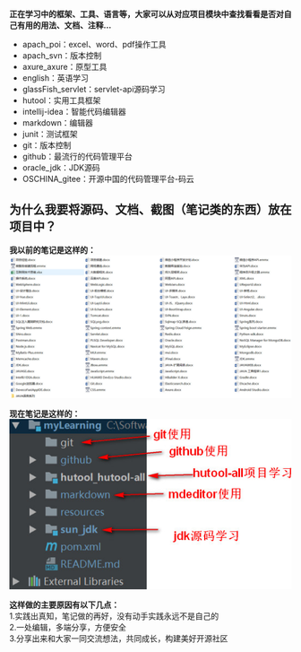 **正在学习中的框架、工具、语言等，大家可以从对应项目模块中查找看看是否对自己有用的用法、文档、注释...**
+ apach_poi：excel、word、pdf操作工具
+ apach_svn：版本控制
+ axure_axure：原型工具
+ english：英语学习
+ glassFish_servlet：servlet-api源码学习
+ hutool：实用工具框架
+ intellij-idea：智能代码编辑器
+ markdown：编辑器
+ junit：测试框架
+ git：版本控制
+ github：最流行的代码管理平台
+ oracle_jdk：JDK源码
+ OSCHINA_gitee：开源中国的代码管理平台-码云

## 为什么我要将源码、文档、截图（笔记类的东西）放在项目中？
**我以前的笔记是这样的：**  
![](resources/images/旧项目笔记.jpg)  

**现在笔记是这样的：**  
![](resources/images/新项目笔记.jpg)
  
**这样做的主要原因有以下几点：**    
1.实践出真知，笔记做的再好，没有动手实践永远不是自己的  
2.一处编辑，多端分享，方便安全  
3.分享出来和大家一同交流想法，共同成长，构建美好开源社区  

